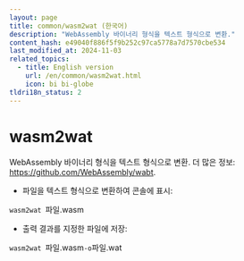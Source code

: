 ```yaml
---
layout: page
title: common/wasm2wat (한국어)
description: "WebAssembly 바이너리 형식을 텍스트 형식으로 변환."
content_hash: e49040f886f5f9b252c97ca5778a7d7570cbe534
last_modified_at: 2024-11-03
related_topics:
  - title: English version
    url: /en/common/wasm2wat.html
    icon: bi bi-globe
tldri18n_status: 2
---
```

# wasm2wat

WebAssembly 바이너리 형식을 텍스트 형식으로 변환.
더 많은 정보: <https://github.com/WebAssembly/wabt>.

- 파일을 텍스트 형식으로 변환하여 콘솔에 표시:

`wasm2wat `<span class="tldr-var badge badge-pill bg-dark-lm bg-white-dm text-white-lm text-dark-dm font-weight-bold">파일.wasm</span>

- 출력 결과를 지정한 파일에 저장:

`wasm2wat `<span class="tldr-var badge badge-pill bg-dark-lm bg-white-dm text-white-lm text-dark-dm font-weight-bold">파일.wasm</span>` -o `<span class="tldr-var badge badge-pill bg-dark-lm bg-white-dm text-white-lm text-dark-dm font-weight-bold">파일.wat</span>
